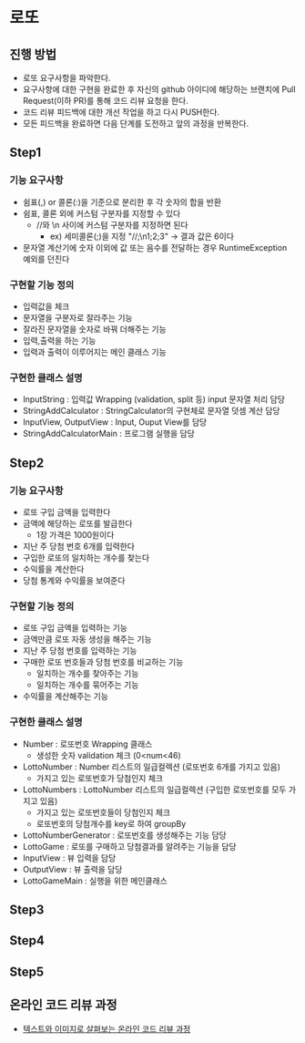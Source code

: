 # 로또
## 진행 방법
* 로또 요구사항을 파악한다.
* 요구사항에 대한 구현을 완료한 후 자신의 github 아이디에 해당하는 브랜치에 Pull Request(이하 PR)를 통해 코드 리뷰 요청을 한다.
* 코드 리뷰 피드백에 대한 개선 작업을 하고 다시 PUSH한다.
* 모든 피드백을 완료하면 다음 단계를 도전하고 앞의 과정을 반복한다.

## Step1
### 기능 요구사항
+ 쉼표(,) or 콜론(:)을 기준으로 분리한 후 각 숫자의 합을 반환
+ 쉼표, 콜론 외에 커스텀 구분자를 지정할 수 있다
    + //와 \n 사이에 커스텀 구분자를 지정하면 된다
        + ex) 세미콜론(;)을 지정 "//;\n1;2;3" -> 결과 값은 6이다
+ 문자열 계산기에 숫자 이외에 값 또는 음수를 전달하는 경우 RuntimeException 예외를 던진다

### 구현할 기능 정의
+ 입력값을 체크
+ 문자열을 구분자로 잘라주는 기능
+ 잘라진 문자열을 숫자로 바꿔 더해주는 기능
+ 입력,출력을 하는 기능 
+ 입력과 출력이 이루어지는 메인 클래스 기능

### 구현한 클래스 설명
+ InputString : 입력값 Wrapping (validation, split 등) input 문자열 처리 담당
+ StringAddCalculator : StringCalculator의 구현체로 문자열 덧셈 계산 담당
+ InputView, OutputView : Input, Ouput View를 담당
+ StringAddCalculatorMain : 프로그램 실행을 담당 

## Step2
### 기능 요구사항
+ 로또 구입 금액을 입력한다
+ 금액에 해당하는 로또를 발급한다
    + 1장 가격은 1000원이다
+ 지난 주 당첨 번호 6개를 입력한다
+ 구입한 로또의 일치하는 개수를 찾는다
+ 수익률을 계산한다
+ 당첨 통계와 수익률을 보여준다

### 구현할 기능 정의
+ 로또 구입 금액을 입력하는 기능
+ 금액만큼 로또 자동 생성을 해주는 기능
+ 지난 주 당첨 번호를 입력하는 기능
+ 구매한 로또 번호들과 당첨 번호를 비교하는 기능
    + 일치하는 개수를 찾아주는 기능
    + 일치하는 개수를 묶어주는 기능
+ 수익률을 계산해주는 기능

### 구현한 클래스 설명
+ Number : 로또번호 Wrapping 클래스
    + 생성한 숫자 validation 체크 (0<num<46)
+ LottoNumber : Number 리스트의 일급컬렉션 (로또번호 6개를 가지고 있음)
    + 가지고 있는 로또번호가 당첨인지 체크
+ LottoNumbers : LottoNumber 리스트의 일급컬렉션 (구입한 로또번호를 모두 가지고 있음)
    + 가지고 있는 로또번호들이 당첨인지 체크
    + 로또번호의 당첨개수를 key로 하여 groupBy
+ LottoNumberGenerator : 로또번호를 생성해주는 기능 담당
+ LottoGame : 로또를 구매하고 당첨결과를 알려주는 기능을 담당
+ InputView : 뷰 입력을 담당
+ OutputView : 뷰 출력을 담당
+ LottoGameMain : 실행을 위한 메인클래스 

## Step3

## Step4

## Step5

## 온라인 코드 리뷰 과정
* [텍스트와 이미지로 살펴보는 온라인 코드 리뷰 과정](https://github.com/next-step/nextstep-docs/tree/master/codereview)